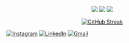 

<p align="center">
  <img src="http://github-profile-summary-cards.vercel.app/api/cards/stats?username=anafariass&theme=jolly" />
  <img src="http://github-profile-summary-cards.vercel.app/api/cards/repos-per-language?username=anafariass&theme=jolly" />
  <img src="http://github-profile-summary-cards.vercel.app/api/cards/profile-details?username=anafariass&theme=jolly" />
  
</p>

<p align="center">
  <a href="https://git.io/streak-stats">
    <img src="https://github-readme-streak-stats.herokuapp.com?user=anafariass&theme=jolly&hide_border=true" alt="GitHub Streak"/>
  </a>
</p>

[![Instagram](https://img.shields.io/badge/instagram-291b3e?style=for-the-badge&logo=instagram)](https://www.instagram.com/anaaivil)
[![LinkedIn](https://img.shields.io/badge/Linkedin-291b3e?style=for-the-badge&logo=linkedin)](https://www.linkedin.com/in/ana-l%C3%ADvia-farias-silva-623048341/)
[![Gmail](https://img.shields.io/badge/Email-291b3e?style=for-the-badge&logo=Email)](mailto:analiviafariassilva0612@gmail.com)
